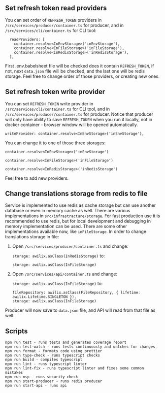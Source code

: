 ## Set refresh token read providers
You can set order of `REFRESH_TOKEN` providers in `/src/services/producer/container.ts` for producer, and in `/src/services/cli/container.ts` for CLI tool:

```
  readProviders: [
    container.resolve<InEnvStorage>('inEnvStorage'),
    container.resolve<InFileStorage>('inFileStorage'),
    container.resolve<InRedisStorage>('inRedisStorage'),
  ],
```
First .env.babelsheet file will be checked does it contain `REFRESH_TOKEN`, if not, next `data.json` file will be checked, and the last one will be redis storage. Feel free to change order of those providers, or creating new ones.


## Set refresh token write provider
You can set `REFRESH_TOKEN` write provider in `/src/services/cli/container.ts` for CLI tool, and in `/src/services/producer/container.ts` for producer. Notice that producer will only have ability to save `REFRESH_TOKEN` when you run it locally, not in docker container - browser window will be opened automatically.

`writeProvider: container.resolve<InEnvStorage>('inEnvStorage'),`

You can change it to one of those three storages:

`container.resolve<InEnvStorage>('inEnvStorage')`

`container.resolve<InFileStorage>('inFileStorage')`

`container.resolve<InRedisStorage>('inRedisStorage')`

Feel free to add new providers.


## Change translations storage from redis to file
Service is implemented to use redis as cache storage but can use another database or even in memory cache as well. There are various implementations in `src/infrastracture/storage`. For fast production use it is recommended to use redis, but for local development and debugging in memory implementation can be used. There are some other implementations available now, like `inFileStorage`. In order to change translations storage in file:

1. Open `/src/services/producer/container.ts` and change:

    `storage: awilix.asClass(InRedisStorage)` to:

    ```
    storage: awilix.asClass(InFileStorage)
    ```

2. Open `/src/services/api/container.ts` and change:

    `storage: awilix.asClass(InFileStorage)` to:

    ```
    fileRepository: awilix.asClass(FileRepository, { lifetime: awilix.Lifetime.SINGLETON }),
    storage: awilix.asClass(InFileStorage)
    ```

Producer will now save to `data.json` file, and API will read from that file as well.

## Scripts

```
npm run test - runs tests and generates coverage report
npm run test-watch - runs tests continuously and watches for changes
npm run format - formats code using prettier
npm run type-check - runs typescript checks
npm run build - compiles typescript
npm run lint - runs typescript linter
npm run lint-fix - runs typescript linter and fixes some common mistakes
npm run nsp - runs security check
npm run start-producer - runs redis producer
npm run start-api - runs api
```
